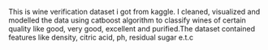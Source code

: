 This is wine verification dataset i got from kaggle. I cleaned, visualized and modelled the data using catboost algorithm to classify wines of certain quality like good, very good, excellent and purified.The dataset contained features like density, citric acid, ph, residual sugar e.t.c